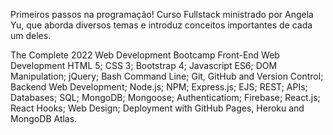 Primeiros passos na programação!
Curso Fullstack ministrado por Angela Yu, que aborda diversos temas e introduz conceitos importantes de cada um deles.

The Complete 2022 Web Development Bootcamp
Front-End Web Development HTML 5; CSS 3; Bootstrap 4; Javascript ES6; DOM Manipulation; jQuery; Bash Command Line; Git, GitHub and Version Control; Backend Web Development; Node.js; NPM; Express.js; EJS; REST; APIs; Databases; SQL; MongoDB; Mongoose; Authenticatiom; Firebase; React.js; React Hooks; Web Design; Deployment with GitHub Pages, Heroku and MongoDB Atlas.